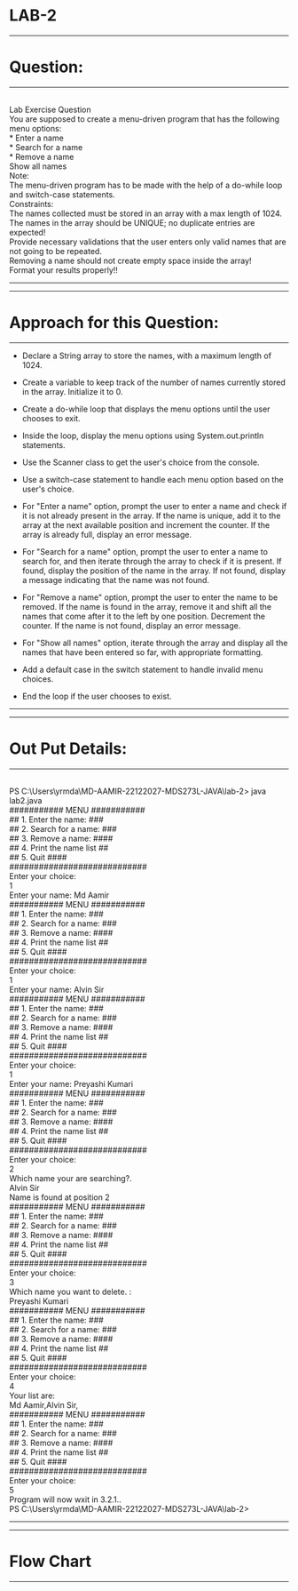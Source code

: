 # LAB-2
**********************
# Question:
*********************

<br> Lab Exercise Question
<br> You are supposed to create a menu-driven program that has the following menu options:
<br> * Enter a name
<br> * Search for a name
<br> * Remove a name
<br> Show all names
<br> Note:
<br> The menu-driven program has to be made with the help of a do-while loop and switch-case statements.
<br> Constraints:
<br> The names collected must be stored in an array with a max length of 1024.
<br> The names in the array should be UNIQUE; no duplicate entries are expected!
<br> Provide necessary validations that the user enters only valid names that are not going to be repeated.
<br> Removing a name should not create empty space inside the array!
<br> Format your results properly!!

******************************************************************************************************************************************************************

***********************************
# Approach for this Question:
* ******************************
* Declare a String array to store the names, with a maximum length of 1024.
 
* Create a variable to keep track of the number of names currently stored in the array. Initialize it to 0.
 
* Create a do-while loop that displays the menu options until the user chooses to exit.
 
* Inside the loop, display the menu options using System.out.println statements.
 
* Use the Scanner class to get the user's choice from the console.
 
* Use a switch-case statement to handle each menu option based on the user's choice.
 
* For "Enter a name" option, prompt the user to enter a name and check if it is not already present in the array. If the name is unique, add it to the array at the next available position and increment the counter. If the array is already full, display an error message.

* For "Search for a name" option, prompt the user to enter a name to search for, and then iterate through the array to check if it is present. If found, display the position of the name in the array. If not found, display a message indicating that the name was not found.

* For "Remove a name" option, prompt the user to enter the name to be removed. If the name is found in the array, remove it and shift all the names that come after it to the left by one position. Decrement the counter. If the name is not found, display an error message.
 
* For "Show all names" option, iterate through the array and display all the names that have been entered so far, with appropriate formatting.
 
* Add a default case in the switch statement to handle invalid menu choices.
 
* End the loop if the user chooses to exist.
****************************************************************************************************************************************************************************


***************************
# Out Put Details:
***************************
<br> PS C:\Users\yrmda\MD-AAMIR-22122027-MDS273L-JAVA\lab-2> java lab2.java
<br> ########### MENU ###########
<br> ## 1. Enter the name:    ###
<br> ## 2. Search for a name: ###
<br> ## 3. Remove a name:    ####
<br> ## 4. Print the name list ##
<br> ## 5. Quit              ####
<br> ############################
<br> Enter your choice:
<br> 1
<br> Enter your name: Md Aamir
<br> ########### MENU ###########
<br> ## 1. Enter the name:    ###
<br> ## 2. Search for a name: ###
<br> ## 3. Remove a name:    ####
<br> ## 4. Print the name list ##
<br> ## 5. Quit              ####
<br> ############################
<br> Enter your choice: 
<br> 1
<br> Enter your name: Alvin Sir
<br> ########### MENU ###########
<br> ## 1. Enter the name:    ###
<br> ## 2. Search for a name: ###
<br> ## 3. Remove a name:    ####
<br> ## 4. Print the name list ##
<br> ## 5. Quit              ####
<br> ############################
<br> Enter your choice:
<br> 1
<br> Enter your name: Preyashi Kumari
<br> ########### MENU ###########
<br> ## 1. Enter the name:    ###
<br> ## 2. Search for a name: ###
<br> ## 3. Remove a name:    ####
<br> ## 4. Print the name list ##
<br> ## 5. Quit              ####
<br> ############################
<br> Enter your choice:
<br> 2
<br> Which name your are searching?.
<br> Alvin Sir
<br> Name is found at position 2
<br> ########### MENU ###########
<br> ## 1. Enter the name:    ###
<br> ## 2. Search for a name: ###
<br> ## 3. Remove a name:    ####
<br> ## 4. Print the name list ##
<br> ## 5. Quit              ####
<br> ############################
<br> Enter your choice:
<br> 3
<br> Which name you want to delete. :
<br> Preyashi Kumari
<br> ########### MENU ###########
<br> ## 1. Enter the name:    ###
<br> ## 2. Search for a name: ###
<br> ## 3. Remove a name:    ####
<br> ## 4. Print the name list ##
<br> ## 5. Quit              ####
<br> ############################
<br> Enter your choice:
<br> 4
<br> Your list are: 
<br> Md Aamir,Alvin Sir,
<br> ########### MENU ###########
<br> ## 1. Enter the name:    ###
<br> ## 2. Search for a name: ###
<br> ## 3. Remove a name:    ####
<br> ## 4. Print the name list ##
<br> ## 5. Quit              ####
<br> ############################
<br> Enter your choice:
<br> 5
<br> Program will now wxit in 3.2.1..
<br> PS C:\Users\yrmda\MD-AAMIR-22122027-MDS273L-JAVA\lab-2> 

*********************************************************************************************************************************************************

************************
# Flow Chart
************************










